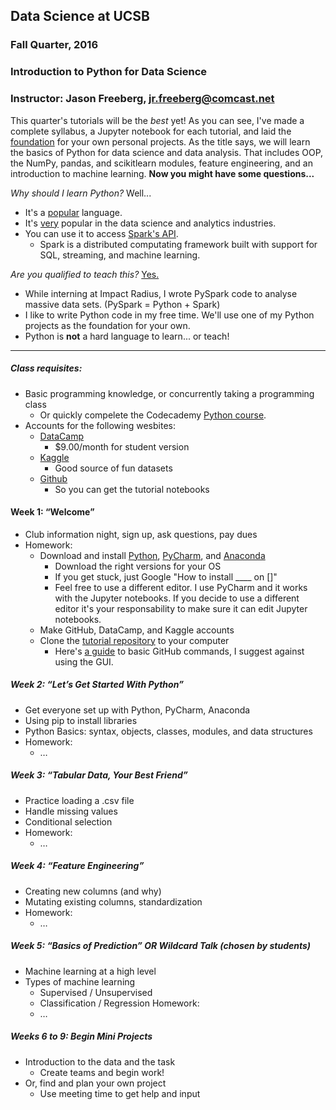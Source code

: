 ## Data Science at UCSB

### Fall Quarter, 2016

### Introduction to Python for Data Science

### Instructor: Jason Freeberg, jr.freeberg@comcast.net

This quarter's tutorials will be the *best* yet! As you can see, I've made a complete syllabus, a Jupyter notebook for each tutorial, and laid the [foundation](https://github.com/JasonFreeberg/StreamTweets) for your own personal projects. As the title says, we will learn the basics of Python for data science and data analysis. That includes OOP, the NumPy, pandas, and scikitlearn modules, feature engineering, and an introduction to machine learning. **Now you might have some questions...**

*Why should I learn Python?* Well...
- It's a [popular](http://spectrum.ieee.org/static/interactive-the-top-programming-languages-2016) language.
- It's [very](http://www.kdnuggets.com/2015/05/r-vs-python-data-science.html) popular in the data science and analytics industries.
- You can use it to access [Spark's API](http://spark.apache.org/). 
    - Spark is a distributed computating framework built with support for SQL, streaming, and machine learning. 

*Are you qualified to teach this?* [Yes.](https://www.linkedin.com/in/jfreeberg)
 - While interning at Impact Radius, I wrote PySpark code to analyse massive data sets. (PySpark = Python + Spark)
 - I like to write Python code in my free time. We'll use one of my Python projects as the foundation for your own.
 - Python is **not** a hard language to learn... or teach!

---

##### Class requisites:
- Basic programming knowledge, or concurrently taking a programming class
    - Or quickly compelete the Codecademy [Python course](https://www.codecademy.com/learn/python). 
- Accounts for the following wesbites:
	- [DataCamp](https://www.datacamp.com/)
        - $9.00/month for student version
	- [Kaggle](https://www.kaggle.com/)
        - Good source of fun datasets
	- [Github](https://github.com/)
        - So you can get the tutorial notebooks

#### Week 1: “Welcome”
- Club information night, sign up, ask questions, pay dues
- Homework: 
	- Download and install [Python](https://www.python.org/downloads/), [PyCharm](https://www.jetbrains.com/pycharm/download/), and [Anaconda](https://www.continuum.io/downloads)
		- Download the right versions for your OS
        - If you get stuck, just Google "How to install ____ on []"
        - Feel free to use a different editor. I use PyCharm and it works with the Jupyter notebooks. If you decide to use a different editor it's your responsability to make sure it can edit Jupyter notebooks.
	- Make GitHub, DataCamp, and Kaggle accounts
	- Clone the [tutorial repository](https://github.com/JasonFreeberg/PythonTutorials) to your computer
        - Here's [a guide](https://www.youtube.com/watch?v=0fKg7e37bQE) to basic GitHub commands, I suggest against using the GUI.

##### Week 2: “Let’s Get Started With Python”
- Get everyone set up with Python, PyCharm, Anaconda
- Using pip to install libraries
- Python Basics: syntax, objects, classes, modules, and data structures
- Homework:
	- …

##### Week 3: “Tabular Data, Your Best Friend”
- Practice loading a .csv file
- Handle missing values
- Conditional selection
- Homework:
	- …

##### Week 4: “Feature Engineering”
- Creating new columns (and why)
- Mutating existing columns, standardization
- Homework:
	- …

##### Week 5: “Basics of Prediction” OR Wildcard Talk (chosen by students)
- Machine learning at a high level
- Types of machine learning
	- Supervised / Unsupervised
	- Classification / Regression
Homework:
	- …

##### Weeks 6 to 9: Begin Mini Projects
- Introduction to the data and the task
	- Create teams and begin work!
- Or, find and plan your own project
	- Use meeting time to get help and input

